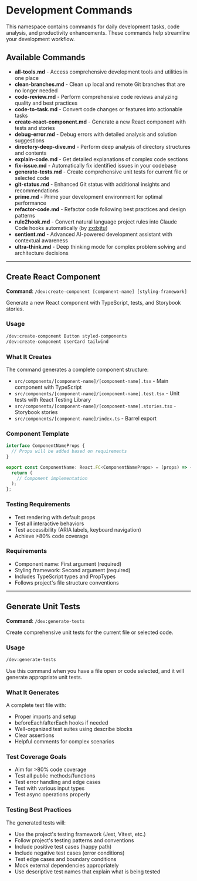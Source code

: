 # Development Commands

This namespace contains commands for daily development tasks, code analysis, and productivity enhancements. These commands help streamline your development workflow.

## Available Commands

- **all-tools.md** - Access comprehensive development tools and utilities in one place
- **clean-branches.md** - Clean up local and remote Git branches that are no longer needed
- **code-review.md** - Perform comprehensive code reviews analyzing quality and best practices
- **code-to-task.md** - Convert code changes or features into actionable tasks
- **create-react-component.md** - Generate a new React component with tests and stories
- **debug-error.md** - Debug errors with detailed analysis and solution suggestions
- **directory-deep-dive.md** - Perform deep analysis of directory structures and contents
- **explain-code.md** - Get detailed explanations of complex code sections
- **fix-issue.md** - Automatically fix identified issues in your codebase
- **generate-tests.md** - Create comprehensive unit tests for current file or selected code
- **git-status.md** - Enhanced Git status with additional insights and recommendations
- **prime.md** - Prime your development environment for optimal performance
- **refactor-code.md** - Refactor code following best practices and design patterns
- **rule2hook.md** - Convert natural language project rules into Claude Code hooks automatically (by [zxdxjtu](https://github.com/zxdxjtu/claudecode-rule2hook))
- **sentient.md** - Advanced AI-powered development assistant with contextual awareness
- **ultra-think.md** - Deep thinking mode for complex problem solving and architecture decisions

---

## Create React Component

**Command**: `/dev:create-component [component-name] [styling-framework]`

Generate a new React component with TypeScript, tests, and Storybook stories.

### Usage

```bash
/dev:create-component Button styled-components
/dev:create-component UserCard tailwind
```

### What It Creates

The command generates a complete component structure:

- `src/components/[component-name]/[component-name].tsx` - Main component with TypeScript
- `src/components/[component-name]/[component-name].test.tsx` - Unit tests with React Testing Library
- `src/components/[component-name]/[component-name].stories.tsx` - Storybook stories
- `src/components/[component-name]/index.ts` - Barrel export

### Component Template

```typescript
interface ComponentNameProps {
  // Props will be added based on requirements
}

export const ComponentName: React.FC<ComponentNameProps> = (props) => {
  return (
    // Component implementation
  );
};
```

### Testing Requirements

- Test rendering with default props
- Test all interactive behaviors
- Test accessibility (ARIA labels, keyboard navigation)
- Achieve >80% code coverage

### Requirements

- Component name: First argument (required)
- Styling framework: Second argument (required)
- Includes TypeScript types and PropTypes
- Follows project's file structure conventions

---

## Generate Unit Tests

**Command**: `/dev:generate-tests`

Create comprehensive unit tests for the current file or selected code.

### Usage

```bash
/dev:generate-tests
```

Use this command when you have a file open or code selected, and it will generate appropriate unit tests.

### What It Generates

A complete test file with:

- Proper imports and setup
- beforeEach/afterEach hooks if needed
- Well-organized test suites using describe blocks
- Clear assertions
- Helpful comments for complex scenarios

### Test Coverage Goals

- Aim for >80% code coverage
- Test all public methods/functions
- Test error handling and edge cases
- Test with various input types
- Test async operations properly

### Testing Best Practices

The generated tests will:

- Use the project's testing framework (Jest, Vitest, etc.)
- Follow project's testing patterns and conventions
- Include positive test cases (happy path)
- Include negative test cases (error conditions)
- Test edge cases and boundary conditions
- Mock external dependencies appropriately
- Use descriptive test names that explain what is being tested